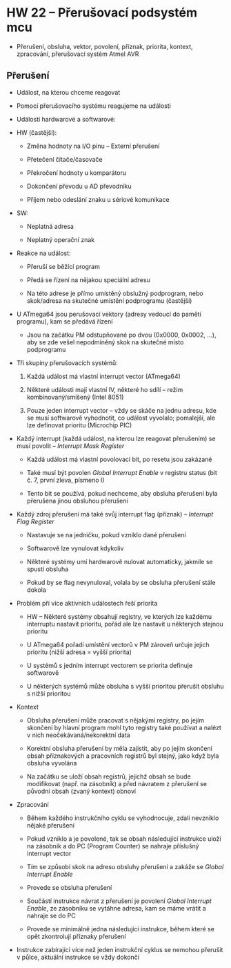 # HW 22 – Přerušovací podsystém mcu

* Přerušení, obsluha, vektor, povolení, příznak, priorita, kontext, zpracování, přerušovací systém Atmel AVR

## Přerušení

* Událost, na kterou chceme reagovat

* Pomocí přerušovacího systému reagujeme na události

* Události hardwarové a softwarové:

* HW (častější):

  * Změna hodnoty na I/O pinu – Externí přerušení

  * Přetečení čítače/časovače

  * Překročení hodnoty u komparátoru

  * Dokončení převodu u AD převodníku

  * Příjem nebo odeslání znaku u sériové komunikace

* SW:

  * Neplatná adresa

  * Neplatný operační znak

* Reakce na událost:

  * Přeruší se běžící program

  * Předá se řízení na nějakou speciální adresu

  * Na této adrese je přímo umístěný obslužný podprogram, nebo skok/adresa na skutečné umístění podprogramu (častější)

* U ATmega64 jsou perušovací vektory (adresy vedoucí do paměti programu), kam se předává řízení

  * Jsou na začátku PM odstupňované po dvou (0x0000, 0x0002, ...), aby se zde vešel nepodmíněný skok na skutečné místo podprogramu

* Tři skupiny přerušovacích systémů:

  1. Každá událost má vlastní interrupt vector (ATmega64)

  2. Některé události mají vlastní IV, některé ho sdílí – režim kombinovaný/smíšený (Intel 8051)

  3. Pouze jeden interrupt vector – vždy se skáče na jednu adresu, kde se musí softwarově vyhodnotit, co událost vyvolalo; pomalejší, ale lze definovat prioritu (Microchip PIC)

* Každý interrupt (každá událost, na kterou lze reagovat přerušením) se musí povolit – _Interrupt Mask Register_

  * Každá událost má vlastní povolovací bit, po resetu jsou zakázané

  * Také musí být povolen _Global Interrupt Enable_ v registru status (bit č. 7, první zleva, písmeno I)

  * Tento bit se používá, pokud nechceme, aby obsluha přerušení byla přerušena jinou obsluhou přerušení

* Každý zdroj přerušení má také svůj interrupt flag (příznak) – _Interrupt Flag Register_

  * Nastavuje se na jedničku, pokud vzniklo dané přerušení

  * Softwarově lze vynulovat kdykoliv

  * Některé systémy umí hardwarově nulovat automaticky, jakmile se spustí obsluha

  * Pokud by se flag nevynuloval, volala by se obsluha přerušení stále dokola

* Problém při více aktivních událostech řeší priorita

  * HW – Některé systémy obsahují registry, ve kterých lze každému interruptu nastavit prioritu, pořád ale lze nastavit u některých stejnou prioritu

  * U ATmega64 pořadí umístění vectorů v PM zároveň určuje jejich prioritu (nižší adresa = vyšší priorita)

  * U systémů s jedním interrupt vectorem se priorita definuje softwarově

  * U některých systémů může obsluha s vyšší prioritou přerušit obsluhu s nižší prioritou

* Kontext

  * Obsluha přerušení může pracovat s nějakými registry, po jejím skončení by hlavní program mohl tyto registry také používat a nalézt v nich neočekávaná/nekorektní data

  * Korektní obsluha přerušení by měla zajistit, aby po jejím skončení obsah příznakových a pracovních registrů byl stejný, jako když byla obsluha vyvolána

  * Na začátku se uloží obsah registrů, jejichž obsah se bude modifikovat (např. na zásobník) a před návratem z přerušení se původní obsah (zvaný kontext) obnoví

* Zpracování

  * Během každého instrukčního cyklu se vyhodnocuje, zdali nevzniklo nějaké přerušení

  * Pokud vzniklo a je povolené, tak se obsah následující instrukce uloží na zásobník a do PC (Program Counter) se nahraje příslušný interrupt vector

  * Tím se způsobí skok na adresu obsluhy přerušení a zakáže se _Global Interrupt Enable_

  * Provede se obsluha přerušení

  * Součástí instrukce návrat z přerušení je povolení _Global Interrupt Enable_, ze zásobníku se vytáhne adresa, kam se máme vrátit a nahraje se do PC

  * Provede se minimálně jedna následující instrukce, během které se opět zkontrolují příznaky přerušení

* Instrukce zabírající více než jeden instrukční cyklus se nemohou přerušit v půlce, aktuální instrukce se vždy dokončí

